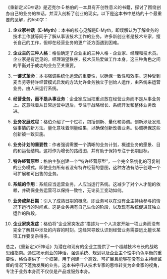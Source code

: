 《重新定义E神话》是迈克尔·E·格伯的一本具有开创性意义的书籍，探讨了围绕创办自己的业务的神话，并深入剖析了创业的现实。以下是这本书中总结的十个最重要的见解，约550字：

1. **企业家神话（E-Myth）**：本书的核心见解是E-Myth，即误解认为了解业务的技术工作就等同于了解从事该技术工作的业务。许多新创业者是技术专家，擅长自己的工作，但却在经营业务的更广泛方面遇到困难。

2. **企业主的三种人格**：格伯确定了企业主的三种人格 - 企业家、经理和技术员。企业家是有远见的，经理渴望秩序，技术员热爱做工作本身。这三种角色之间的平衡对于成功的业务至关重要。

3. **一键式革命**：本书强调系统化运营的重要性，以确保一致性和效率。这种受到麦当劳等特许经营模式启发的方法允许业务独立于创始人运作，由系统来运营业务，由人来运行系统。

4. **经营业务，而不是从事业务**：企业家应当把重点放在经营业务而不是从事业务上。这意味着从日常运营中退后，专注于战略增长、系统开发和整体业务改进。

5. **业务发展过程**：格伯介绍了一个过程，包括创新、量化和协调。创新涉及发现做事情的新方法。量化意味着测量结果，以确保创新改善业务。协调确保这些创新被一致实施。

6. **业务计划的重要性**：作者强调需要一个清晰的业务计划，概述业务的愿景、目的和运营结构。这将作为增长的路线图，并有助于保持专注于长期目标。

7. **特许经营原型**：格伯主张创建一个“特许经营原型”，一个完全系统化的可复制的业务模式。即使业务所有者没有特许经营的意图，这种方法有助于创建一个可扩展和可出售的业务。

8. **系统的作用**：系统应当运营业务，人应当运行系统。这减少了对个人才能的依赖，并确保业务运营可以保持一致性，无论员工变动如何。

9. **业务成熟日期**：引入了成熟日期的概念，即业务可以在没有业主持续参与的情况下运行的时间点。这是业务拥有自己生命的阶段，以及现有系统促进其独立运作的阶段。

10. **企业家突发症**：格伯将“企业家突发症”描述为一个人决定开始一项业务而没有完全了解其中涉及的内容的时刻。这经常导致认识到经营业务需要远比擅长某项工作要复杂得多。

总之，《重新定义E神话》为潜在和现有的企业主提供了一个超越技术专长的战略思维指南。通过揭示创业的神话，强调系统、规划以及企业主个性中角色平衡的重要性，格伯提供了一个框架，用于创建一个高效、可扩展且能够在没有业主持续监督的情况下蓬勃发展的业务。这本书呼吁从技术专家的思维转变为企业家的视角，专注于业务本身而不仅仅是产品或服务本身。